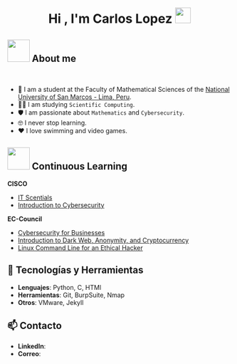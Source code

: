 <h1 align="center">Hi , I'm Carlos Lopez <img src="https://media.giphy.com/media/hvRJCLFzcasrR4ia7z/giphy.gif" width="35"></h1>

## <picture><img src = "https://github.com/7oSkaaa/7oSkaaa/blob/main/Images/about_me.gif?raw=true" width = 50px></picture> About me

<br>

- :school: I am a student at the Faculty of Mathematical Sciences of the [National University of San Marcos - Lima, Peru](https://www.unmsm.edu.pe/).
- :student: I am studying `Scientific Computing`.
- 🛡️ I am passionate about `Mathematics` and `Cybersecurity`.
- :nerd_face: I never stop learning.
- ❤️ I love swimming and video games.

## <img src="https://media3.giphy.com/media/v1.Y2lkPTc5MGI3NjExdTY1Mjk3ZnN4MnQ3cWtvZ282Mmg3cnF2a255NnlkZDM4OWZrb3U1bSZlcD12MV9pbnRlcm5hbF9naWZfYnlfaWQmY3Q9cw/XSmHWLpvdycR6xukzC/giphy.gif" width="50"/> Continuous Learning

**CISCO**
  - [IT Scentials](https://www.credly.com/badges/7b291bd9-51c0-4e74-b4bc-60b05c40f443)
  - [Introduction to Cybersecurity](https://www.credly.com/badges/5a75a798-1171-4795-924d-d97bd0b26321/linked_in_profile)

**EC-Council**
  - [Cybersecurity for Businesses](https://codered.eccouncil.org/certificate/ab52f40d-88e3-4610-afaf-78ddddede1bf?logged=false)
  - [Introduction to Dark Web, Anonymity, and Cryptocurrency](https://codered.eccouncil.org/certificate/f8f1c0a4-bbf3-4f85-ad27-fda6a4703228?logged=false)
  - [Linux Command Line for an Ethical Hacker](https://codered.eccouncil.org/certificate/0c9a5b44-3e33-41bf-8670-93f15ae08c97?logged=false)

## 🔧 Tecnologías y Herramientas
- **Lenguajes**: Python, C, HTMl
- **Herramientas**: Git, BurpSuite, Nmap
- **Otros**: VMware, Jekyll

## 📫 Contacto
- **LinkedIn**:
- **Correo**:
